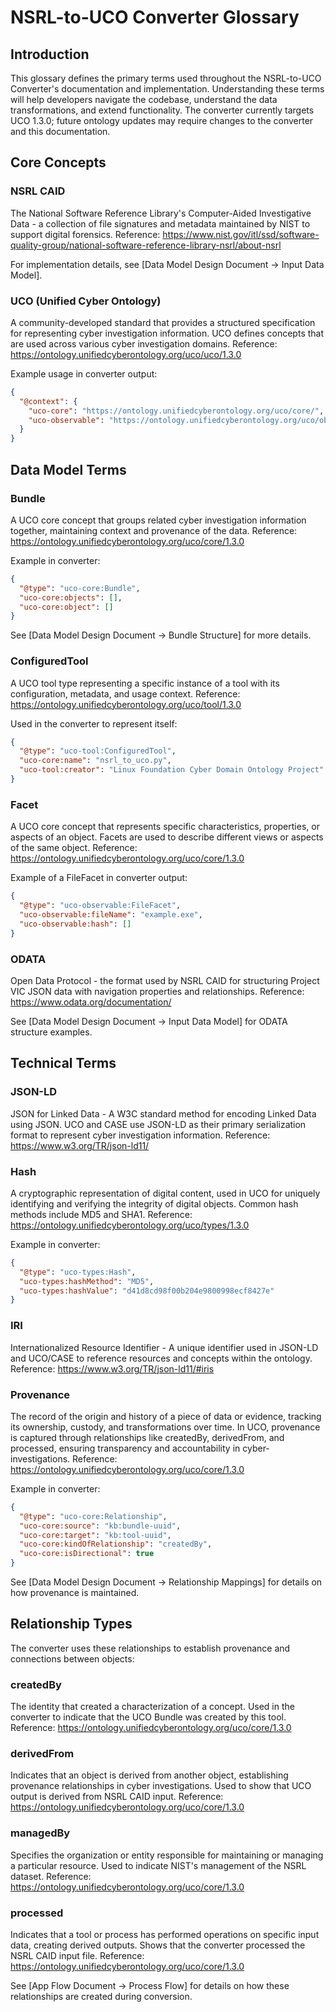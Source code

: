 # NSRL-to-UCO Converter Glossary

## Introduction
This glossary defines the primary terms used throughout the NSRL-to-UCO Converter's documentation and implementation. Understanding these terms will help developers navigate the codebase, understand the data transformations, and extend functionality. The converter currently targets UCO 1.3.0; future ontology updates may require changes to the converter and this documentation.

## Core Concepts

### NSRL CAID
The National Software Reference Library's Computer-Aided Investigative Data - a collection of file signatures and metadata maintained by NIST to support digital forensics.
Reference: https://www.nist.gov/itl/ssd/software-quality-group/national-software-reference-library-nsrl/about-nsrl

For implementation details, see [Data Model Design Document → Input Data Model].

### UCO (Unified Cyber Ontology)
A community-developed standard that provides a structured specification for representing cyber investigation information. UCO defines concepts that are used across various cyber investigation domains.
Reference: https://ontology.unifiedcyberontology.org/uco/uco/1.3.0

Example usage in converter output:
```json
{
  "@context": {
    "uco-core": "https://ontology.unifiedcyberontology.org/uco/core/",
    "uco-observable": "https://ontology.unifiedcyberontology.org/uco/observable/"
  }
}
```

## Data Model Terms

### Bundle
A UCO core concept that groups related cyber investigation information together, maintaining context and provenance of the data.
Reference: https://ontology.unifiedcyberontology.org/uco/core/1.3.0

Example in converter:
```json
{
  "@type": "uco-core:Bundle",
  "uco-core:objects": [],
  "uco-core:object": []
}
```
See [Data Model Design Document → Bundle Structure] for more details.

### ConfiguredTool
A UCO tool type representing a specific instance of a tool with its configuration, metadata, and usage context.
Reference: https://ontology.unifiedcyberontology.org/uco/tool/1.3.0

Used in the converter to represent itself:
```json
{
  "@type": "uco-tool:ConfiguredTool",
  "uco-core:name": "nsrl_to_uco.py",
  "uco-tool:creator": "Linux Foundation Cyber Domain Ontology Project"
}
```

### Facet
A UCO core concept that represents specific characteristics, properties, or aspects of an object. Facets are used to describe different views or aspects of the same object.
Reference: https://ontology.unifiedcyberontology.org/uco/core/1.3.0

Example of a FileFacet in converter output:
```json
{
  "@type": "uco-observable:FileFacet",
  "uco-observable:fileName": "example.exe",
  "uco-observable:hash": []
}
```

### ODATA
Open Data Protocol - the format used by NSRL CAID for structuring Project VIC JSON data with navigation properties and relationships.
Reference: https://www.odata.org/documentation/

See [Data Model Design Document → Input Data Model] for ODATA structure examples.

## Technical Terms

### JSON-LD
JSON for Linked Data - A W3C standard method for encoding Linked Data using JSON. UCO and CASE use JSON-LD as their primary serialization format to represent cyber investigation information.
Reference: https://www.w3.org/TR/json-ld11/

### Hash
A cryptographic representation of digital content, used in UCO for uniquely identifying and verifying the integrity of digital objects. Common hash methods include MD5 and SHA1.
Reference: https://ontology.unifiedcyberontology.org/uco/types/1.3.0

Example in converter:
```json
{
  "@type": "uco-types:Hash",
  "uco-types:hashMethod": "MD5",
  "uco-types:hashValue": "d41d8cd98f00b204e9800998ecf8427e"
}
```

### IRI
Internationalized Resource Identifier - A unique identifier used in JSON-LD and UCO/CASE to reference resources and concepts within the ontology.
Reference: https://www.w3.org/TR/json-ld11/#iris

### Provenance
The record of the origin and history of a piece of data or evidence, tracking its ownership, custody, and transformations over time. In UCO, provenance is captured through relationships like createdBy, derivedFrom, and processed, ensuring transparency and accountability in cyber-investigations.
Reference: https://ontology.unifiedcyberontology.org/uco/core/1.3.0

Example in converter:
```json
{
  "@type": "uco-core:Relationship",
  "uco-core:source": "kb:bundle-uuid",
  "uco-core:target": "kb:tool-uuid",
  "uco-core:kindOfRelationship": "createdBy",
  "uco-core:isDirectional": true
}
```
See [Data Model Design Document → Relationship Mappings] for details on how provenance is maintained.

## Relationship Types
The converter uses these relationships to establish provenance and connections between objects:

### createdBy
The identity that created a characterization of a concept. Used in the converter to indicate that the UCO Bundle was created by this tool.
Reference: https://ontology.unifiedcyberontology.org/uco/core/1.3.0

### derivedFrom
Indicates that an object is derived from another object, establishing provenance relationships in cyber investigations. Used to show that UCO output is derived from NSRL CAID input.
Reference: https://ontology.unifiedcyberontology.org/uco/core/1.3.0

### managedBy
Specifies the organization or entity responsible for maintaining or managing a particular resource. Used to indicate NIST's management of the NSRL dataset.
Reference: https://ontology.unifiedcyberontology.org/uco/core/1.3.0

### processed
Indicates that a tool or process has performed operations on specific input data, creating derived outputs. Shows that the converter processed the NSRL CAID input file.
Reference: https://ontology.unifiedcyberontology.org/uco/core/1.3.0

See [App Flow Document → Process Flow] for details on how these relationships are created during conversion. 